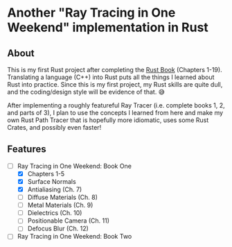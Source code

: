 # Another "Ray Tracing in One Weekend" implementation in Rust

## About

This is my first Rust project after completing the [Rust Book](https://doc.rust-lang.org/book/) (Chapters 1-19).  Translating a language (C++) into Rust puts all the things I learned about Rust into practice. Since this is my first project, my Rust skills are quite dull, and the coding/design style will be evidence of that. :sweat_smile:

After implementing a roughly featureful Ray Tracer (i.e. complete books 1, 2, and parts of 3), I plan to use the concepts I learned from here and make my own Rust Path Tracer that is hopefully more idiomatic, uses some Rust Crates, and possibly even faster!

## Features

- [ ] Ray Tracing in One Weekend: Book One
  - [x] Chapters 1-5
  - [x] Surface Normals
  - [x] Antialiasing (Ch. 7)
  - [ ] Diffuse Materials (Ch. 8)
  - [ ] Metal Materials (Ch. 9)
  - [ ] Dielectrics (Ch. 10)
  - [ ] Positionable Camera (Ch. 11)
  - [ ] Defocus Blur (Ch. 12)
- [ ] Ray Tracing in One Weekend: Book Two
